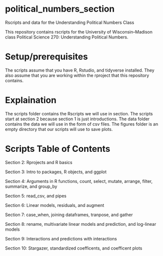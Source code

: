 # political_numbers_section
Rscripts and data for the Understanding Political Numbers Class

This repository contains rscripts for the University of Wisconsin–Madison class Political Science 270: Understanding Political Numbers.

# Setup/prerequisites
The scripts assume that you have R, Rstudio, and tidyverse installed. They also assume that you are working within the rproject that this repository contains.

# Explaination
The scripts folder contains the Rscripts we will use in section. The scripts start at section 2 because section 1 is just introductions. The data folder contains the data we will use in the form of csv files. The figures folder is an empty directory that our scripts will use to save plots.

# Scripts Table of Contents

Section 2: Rprojects and R basics

Section 3: Intro to packages, R objects, and ggplot

Section 4: Arguments in R functions, count, select, mutate, arrange, filter, summarize, and group_by

Section 5: read_csv, and pipes

Section 6: Linear models, residuals, and augment

Section 7: case_when, joining dataframes, tranpose, and gather

Section 8: rename, multivariate linear models and prediction, and log-linear models

Section 9: Interactions and predictions with interactions

Section 10: Stargazer, standardized coefficents, and coefficent plots
